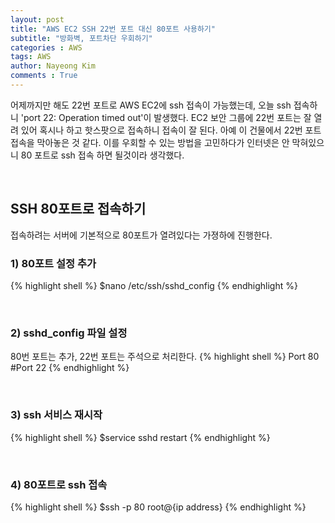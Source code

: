 ```yaml
---
layout: post
title: "AWS EC2 SSH 22번 포트 대신 80포트 사용하기"
subtitle: "방화벽, 포트차단 우회하기"
categories : AWS
tags: AWS
author: Nayeong Kim
comments : True
---
```


어제까지만 해도 22번 포트로 AWS EC2에 ssh 접속이 가능했는데, 오늘 ssh 접속하니 'port 22: Operation timed out'이 발생했다. EC2 보안 그룹에 22번 포트는 잘 열려 있어 혹시나 하고 핫스팟으로 접속하니 접속이 잘 된다. 아예 이 건물에서 22번 포트 접속을 막아놓은 것 같다. 이를 우회할 수 있는 방법을 고민하다가 인터넷은 안 막혀있으니 80 포트로 ssh 접속 하면 될것이라 생각했다.

<br>

## SSH 80포트로 접속하기
접속하려는 서버에 기본적으로 80포트가 열려있다는 가졍하에 진행한다. 

### 1) 80포트 설정 추가
{% highlight shell %}
$nano /etc/ssh/sshd_config 
{% endhighlight %}

<br>

### 2) sshd_config 파일 설정
80번 포트는 추가, 22번 포트는 주석으로 처리한다.
{% highlight shell %}
Port 80
#Port 22
{% endhighlight %}

<br>

### 3) ssh 서비스 재시작
{% highlight shell %}
$service sshd restart
{% endhighlight %}

<br>

### 4) 80포트로 ssh 접속
{% highlight shell %}
$ssh -p 80 root@{ip address}
{% endhighlight %}
